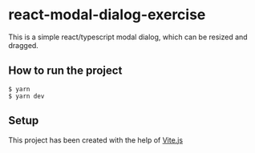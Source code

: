 # react-modal-dialog-exercise
This is a simple react/typescript modal dialog, which can be resized and dragged. 

## How to run the project
```
$ yarn
$ yarn dev
```

## Setup
This project has been created with the help of [Vite.js](https://vitejs.dev/)


